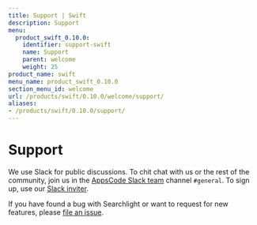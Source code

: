 ```yaml
---
title: Support | Swift
description: Support
menu:
  product_swift_0.10.0:
    identifier: support-swift
    name: Support
    parent: welcome
    weight: 25
product_name: swift
menu_name: product_swift_0.10.0
section_menu_id: welcome
url: /products/swift/0.10.0/welcome/support/
aliases:
- /products/swift/0.10.0/support/
---
```


# Support

We use Slack for public discussions. To chit chat with us or the rest of the community, join us in the [AppsCode Slack team](https://appscode.slack.com/messages/C0XQFLGRM/details/) channel `#general`. To sign up, use our [Slack inviter](https://slack.appscode.com/).

If you have found a bug with Searchlight or want to request for new features, please [file an issue](https://github.com/appscode/swift/issues/new).
